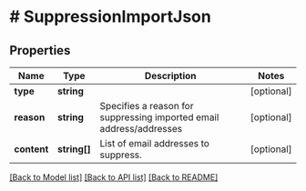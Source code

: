 # # SuppressionImportJson

## Properties

Name | Type | Description | Notes
------------ | ------------- | ------------- | -------------
**type** | **string** |  | [optional]
**reason** | **string** | Specifies a reason for suppressing imported email address/addresses | [optional]
**content** | **string[]** | List of email addresses to suppress. | [optional]

[[Back to Model list]](../../README.md#models) [[Back to API list]](../../README.md#endpoints) [[Back to README]](../../README.md)
